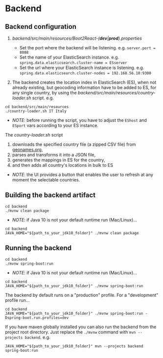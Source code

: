 # Backend

## Backend configuration

1. *backend/src/main/resources/Boot2React-(**dev**|**prod**).properties*
   - Set the port where the backend will be listening.  e.g. ```server.port = 8088```
   - Set the name of your ElasticSearch instance.  e.g. ```spring.data.elasticsearch.cluster-name = ESserver```
   - Set the url where your ElasticSearch instance is listening. e.g. ```spring.data.elasticsearch.cluster-nodes = 192.168.56.10:9300```

2. The backend creates the location index in ElasticSearch (ES), when not already existing, but geocoding information have to be added to ES, for any single country, by using the *backend/src/main/resources/country-loader.sh* script. e.g.

```shell
cd backend/src/main/resources
./country-loader.sh IT Italy
```

- *NOTE*: before running the script, you have to adjust the ```EShost``` and ```ESport``` vars according to your ES instance.

The *country-loader.sh* script

1. downloads the specified country file (a zipped CSV file) from [geonames.org](http://geonames.org),
2. parses and transforms it into a JSON file,
3. generates the mappings in ES for the country,
4. and then adds all country's locations in bulk to ES

- *NOTE*: the UI provides a button that enables the user to refresh at any moment the selectable countries.

## Building the backend artifact

```shell
cd backend
./mvnw clean package
```

- *NOTE*: if Java 10 is not your default runtime run (Mac/Linux)...

```shell
cd backend
JAVA_HOME="${path_to_your_jdk10_folder}" ./mvnw clean package
```

## Running the backend

```shell
cd backend
./mvnw spring-boot:run
```

- *NOTE*: if Java 10 is not your default runtime run (Mac/Linux)...

```shell
cd backend
JAVA_HOME="${path_to_your_jdk10_folder}" ./mvnw spring-boot:run
```

The backend by default runs on a "production" profile. For a "development" profile run...

```shell
cd backend
JAVA_HOME="${path_to_your_jdk10_folder}" ./mvnw spring-boot:run -Dspring-boot.run.profiles=dev
```

If you have maven globally installed you can also run the backend from the project root directory.
Just replace the ```./mvnw``` command with ```mvn --projects backend```. e.g.

```shell
JAVA_HOME="${path_to_your_jdk10_folder}" mvn --projects backend spring-boot:run
```
